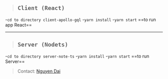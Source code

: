 > ## `Client (React)`
-`cd to directory client-apollo-gql`
-`yarn install`
-`yarn start` ==to run app React==

---

> ## `Server (Nodets)`
-`cd to directory server-note-ts`
-`yarn install`
-`yarn start` ==to run Server==

> Contact: [Nguyen Dai](http://nguyendai.me "Welcome")
